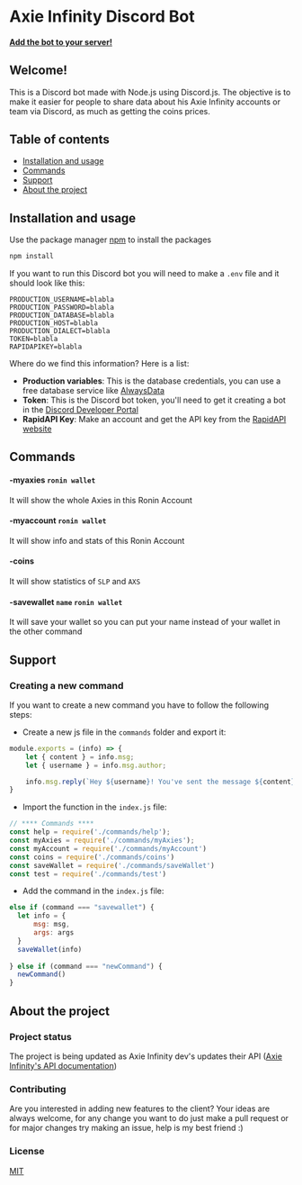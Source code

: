 # Axie Infinity Discord Bot

#### [Add the bot to your server!](https://discord.com/api/oauth2/authorize?client_id=906112999952105472&permissions=8&scope=bot)

## Welcome!
This is a Discord bot made with Node.js using Discord.js. The objective is to make it easier for people to share data about his Axie Infinity accounts or team via Discord, as much as getting the coins prices.

## Table of contents

- [Installation and usage](#installation-and-usage)
- [Commands](#commands)
- [Support](#support)
- [About the project](#about-the-project)

## Installation and usage

Use the package manager [npm](https://www.npmjs.com/) to install the packages

```bash
npm install
```

If you want to run this Discord bot you will need to make a ```.env``` file and it should look like this:

```
PRODUCTION_USERNAME=blabla
PRODUCTION_PASSWORD=blabla
PRODUCTION_DATABASE=blabla
PRODUCTION_HOST=blabla
PRODUCTION_DIALECT=blabla
TOKEN=blabla
RAPIDAPIKEY=blabla
```
Where do we find this information? Here is a list:

- **Production variables**: This is the database credentials, you can use a free database service like [AlwaysData](https://www.alwaysdata.com/en/)
- **Token**: This is the Discord bot token, you'll need to get it creating a bot in the [Discord Developer Portal](https://discord.com/developers/applications)
- **RapidAPI Key**: Make an account and get the API key from the [RapidAPI website](https://rapidapi.com/)

## Commands

#### -myaxies ```ronin wallet```
It will show the whole Axies in this Ronin Account
</br>

#### -myaccount ```ronin wallet```
It will show info and stats of this Ronin Account
</br>

#### -coins
It will show statistics of ```SLP``` and ```AXS```

#### -savewallet ```name``` ```ronin wallet```
It will save your wallet so you can put your name instead of your wallet in the other command

## Support

### Creating a new command

If you want to create a new command you have to follow the following steps:

- Create a new js file in the ```commands``` folder and export it:
```js
module.exports = (info) => {
    let { content } = info.msg;
    let { username } = info.msg.author;

    info.msg.reply(`Hey ${username}! You've sent the message ${content}`);
}
```
- Import the function in the ```index.js``` file:
```js
// **** Commands ****
const help = require('./commands/help');
const myAxies = require('./commands/myAxies');
const myAccount = require('./commands/myAccount')
const coins = require('./commands/coins')
const saveWallet = require('./commands/saveWallet')
const test = require('./commands/test')
```
- Add the command in the ```index.js``` file:
```js
else if (command === "savewallet") {
  let info = {
      msg: msg,
      args: args
  }
  saveWallet(info)
  
} else if (command === "newCommand") {
  newCommand()
}
```

## About the project

### Project status
The project is being updated as Axie Infinity dev's updates their API ([Axie Infinity's API documentation](https://rapidapi.com/jchbasco/api/axie-infinity))

### Contributing

Are you interested in adding new features to the client? Your ideas are always welcome, for any change you want to do just make a pull request or for major changes try making an issue, help is my best friend :)

### License
[MIT](https://choosealicense.com/licenses/mit/)

